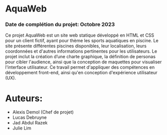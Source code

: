 # AquaWeb

### Date de complétion du projet: Octobre 2023

Ce projet AquaWeb est un site web statique développé en HTML et CSS pour un client fictif, ayant pour thème les sports aquatiques en piscine. Le site présente différentes piscines disponibles, leur localisation, leurs coordonnées et d'autres informations pertinentes pour les utilisateurs. Le projet inclut la création d’une charte graphique, la définition de personas pour cibler l'audience, ainsi que la conception de maquettes pour visualiser l'interface utilisateur. Ce travail permet d'appliquer des compétences en développement front-end, ainsi qu'en conception d'expérience utilisateur (UX).

# Auteurs: 

- Alexis Demol (Chef de projet) 
- Lucas Debruyne
- Jad Abdul Razek
- Julie Lim 
